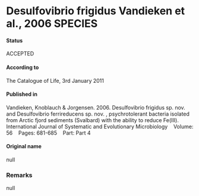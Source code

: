 # Desulfovibrio frigidus Vandieken et al., 2006 SPECIES

#### Status
ACCEPTED

#### According to
The Catalogue of Life, 3rd January 2011

#### Published in
Vandieken, Knoblauch & Jorgensen. 2006. Desulfovibrio frigidus sp. nov. and Desulfovibrio ferrireducens sp. nov. , psychrotolerant bacteria isolated from Arctic fjord sediments (Svalbard) with the ability to reduce Fe(III). International Journal of Systematic and Evolutionary Microbiology    Volume: 56    Pages: 681-685    Part: Part 4

#### Original name
null

### Remarks
null